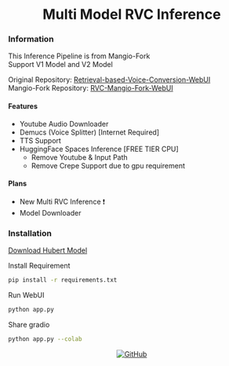 <div align="center">

# Multi Model RVC Inference

</div>

### Information
This Inference Pipeline is from Mangio-Fork <br />
Support V1 Model and V2 Model

Original Repository: [Retrieval-based-Voice-Conversion-WebUI](https://github.com/RVC-Project/Retrieval-based-Voice-Conversion-WebUI) <br />
Mangio-Fork Repository: [RVC-Mangio-Fork-WebUI](https://github.com/RVC-Project/Retrieval-based-Voice-Conversion-WebUI)

#### Features
- Youtube Audio Downloader
- Demucs (Voice Splitter) [Internet Required] 
- TTS Support
- HuggingFace Spaces Inference [FREE TIER CPU]
    - Remove Youtube & Input Path
    - Remove Crepe Support due to gpu requirement

#### Plans
- New Multi RVC Inference ❗
- Model Downloader

### Installation
[Download Hubert Model](https://huggingface.co/lj1995/VoiceConversionWebUI/resolve/main/hubert_base.pt)

Install Requirement
```bash
pip install -r requirements.txt
```

Run WebUI
```bash
python app.py
```

Share gradio
```bash
python app.py --colab
```

<div align="center">

[![GitHub](https://img.shields.io/github/license/arkandash/Multi-Model-RVC-Inference)](https://github.com/ArkanDash/Multi-Model-RVC-Inference/blob/master/LICENSE)
</div>